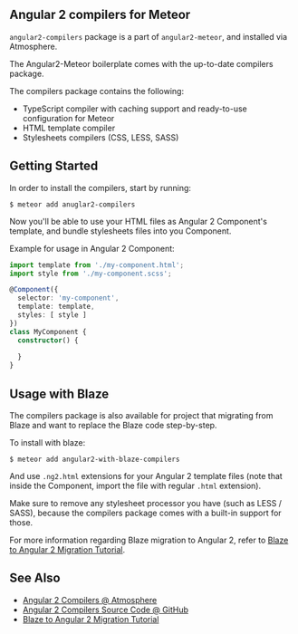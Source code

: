 ## Angular 2 compilers for Meteor

`angular2-compilers` package is a part of `angular2-meteor`, and installed via Atmosphere.

The Angular2-Meteor boilerplate comes with the up-to-date compilers package.

The compilers package contains the following:

- TypeScript compiler with caching support and ready-to-use configuration for Meteor
- HTML template compiler
- Stylesheets compilers (CSS, LESS, SASS)

## Getting Started

In order to install the compilers, start by running:

    $ meteor add anuglar2-compilers
    
Now you'll be able to use your HTML files as Angular 2 Component's template, and bundle stylesheets files into you Component.

Example for usage in Angular 2 Component:

```ts
import template from './my-component.html';
import style from './my-component.scss';

@Component({
  selector: 'my-component',
  template: template,
  styles: [ style ]
})
class MyComponent {
  constructor() {
  
  }
}
```

## Usage with Blaze

The compilers package is also available for project that migrating from Blaze and want to replace the Blaze code step-by-step.

To install with blaze:
  
    $ meteor add angular2-with-blaze-compilers
    
And use `.ng2.html` extensions for your Angular 2 template files (note that inside the Component, import the file with regular `.html` extension).

Make sure to remove any stylesheet processor you have (such as LESS / SASS), because the compilers package comes with a built-in support for those.
    
For more information regarding Blaze migration to Angular 2, refer to [Blaze to Angular 2 Migration Tutorial](tutorials/migration/angular2/introduction).    

## See Also 

- [Angular 2 Compilers @ Atmosphere](https://atmospherejs.com/meteor/angular2-compilers)
- [Angular 2 Compilers Source Code @ GitHub](https://github.com/Urigo/angular-meteor/tree/master/atmosphere-packages)
- [Blaze to Angular 2 Migration Tutorial](tutorials/migration/angular2/introduction)
